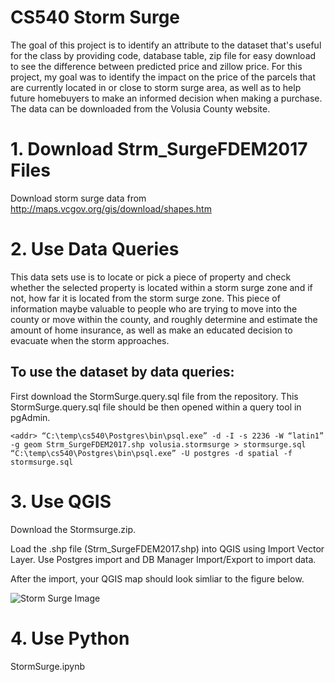 # CS540 Storm Surge
The goal of this project is to identify an attribute to the dataset that's useful for the class by providing code, database table, zip file for easy download to see the difference between predicted price and zillow price. For this project, my goal was to identify the impact on the price of the parcels that are currently located in or close to storm surge area, as well as to help future homebuyers to make an informed decision when making a purchase. The data can be downloaded from the Volusia County website. 

# 1. Download Strm_SurgeFDEM2017 Files
Download storm surge data from http://maps.vcgov.org/gis/download/shapes.htm

# 2. Use Data Queries
This data sets use is to locate or pick a piece of property and check whether the selected property is located within a storm surge zone and if not, how far it is located from the storm surge zone. This piece of information maybe valuable to people who are trying to move into the county or move within the county, and roughly determine and estimate the amount of home insurance, as well as make an educated decision to evacuate when the storm approaches.

## To use the dataset by data queries:
First download the StormSurge.query.sql file from the repository. This StormSurge.query.sql file should be then opened within a query tool in pgAdmin.

`<addr> “C:\temp\cs540\Postgres\bin\psql.exe” -d -I -s 2236 -W “latin1” -g geom Strm_SurgeFDEM2017.shp volusia.stormsurge > stormsurge.sql
“C:\temp\cs540\Postgres\bin\psql.exe” -U postgres -d spatial -f stormsurge.sql`



# 3. Use QGIS
Download the Stormsurge.zip.

Load the .shp file (Strm_SurgeFDEM2017.shp) into QGIS using Import Vector Layer.
Use Postgres import and DB Manager Import/Export to import data.

After the import, your QGIS map should look simliar to the figure below. 

![Storm Surge Image](https://i.imgur.com/XVheBF3.png)



# 4. Use Python
StormSurge.ipynb
